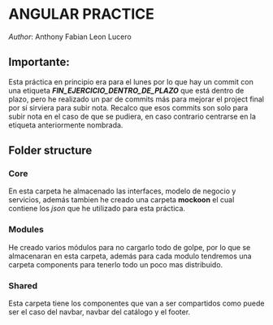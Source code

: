 # ANGULAR PRACTICE

*Author*: Anthony Fabian Leon Lucero

## Importante:
Esta práctica en principio era para el lunes por lo que hay un commit
con una etiqueta ***FIN_EJERCICIO_DENTRO_DE_PLAZO*** que está dentro de plazo,
pero he realizado un par de commits más para mejorar el project final
por si sirviera para subir nota. Recalco que esos commits son solo para subir nota
en el caso de que se pudiera, en caso contrario centrarse en la etiqueta
anteriormente nombrada.

## Folder structure

### Core
En esta carpeta he almacenado las interfaces, modelo de negocio y servicios, además tambien
he creado una carpeta **mockoon** el cual contiene los *json* que he utilizado para esta
práctica.

### Modules
He creado varios módulos para no cargarlo todo de golpe, por lo que se almacenaran en esta
carpeta, además para cada modulo tendremos una carpeta components para tenerlo todo un poco
mas distribuido.


### Shared
Esta carpeta tiene los componentes que van a ser compartidos como puede ser el caso
del navbar, navbar del catálogo y el footer.
